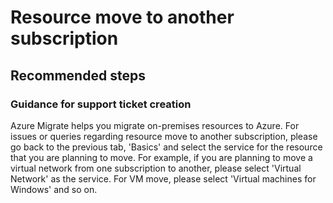 <properties
    pageTitle="Resource move to another subscription"
    description="Resource Move to Another Subscription"
    service="microsoft.migrate"
    resource="migrateprojects"
    authors="snehaamicrosoft"
    ms.author="snehaa"
    displayOrder=""
    selfHelpType="generic"
    supportTopicIds="32675751"
    resourceTags=""
    productPesIds="16348"
    cloudEnvironments="public, Fairfax, usnat, ussec"
    articleId="0d28e894-64c9-495e-91de-540824dab021"
	ownershipId="Compute_AzureMigrate"
/>

# Resource move to another subscription

## **Recommended steps**

### **Guidance for support ticket creation**

Azure Migrate helps you migrate on-premises resources to Azure. For issues or queries regarding resource move to another subscription, please go back to the previous tab, 'Basics' and select the service for the resource that you are planning to move. For example, if you are planning to move a virtual network from one subscription to another, please select 'Virtual Network' as the service. For VM move, please select 'Virtual machines for Windows' and so on.
